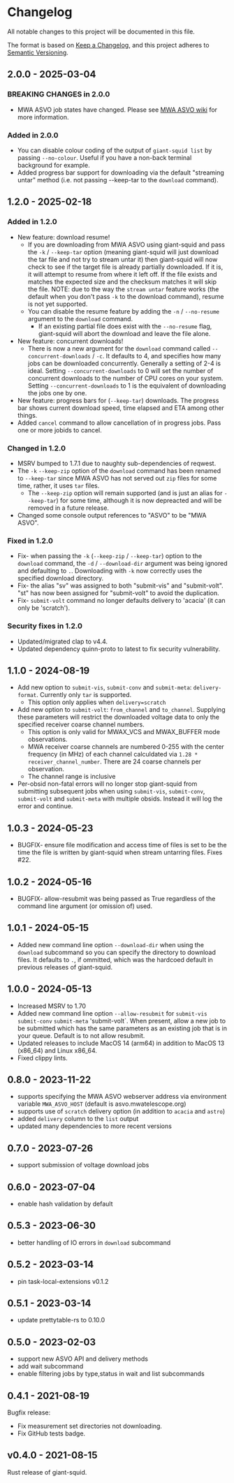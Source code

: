 # Changelog

All notable changes to this project will be documented in this file.

The format is based on [Keep a Changelog](https://keepachangelog.com/en/1.0.0/),
and this project adheres to [Semantic Versioning](https://semver.org/spec/v2.0.0.html).

## 2.0.0 - 2025-03-04

### BREAKING CHANGES in 2.0.0

* MWA ASVO job states have changed. Please see [MWA ASVO wiki](https://mwatelescope.atlassian.net/wiki/spaces/MP/pages/24973129/Data+Access) for more information.

### Added in 2.0.0

* You can disable colour coding of the output of `giant-squid list` by passing `--no-colour`. Useful if you have a non-back terminal background for example.
* Added progress bar support for downloading via the default "streaming untar" method (i.e. not passing --keep-tar to the `download` command).

## 1.2.0 - 2025-02-18

### Added in 1.2.0

* New feature: download resume!
  * If you are downloading from MWA ASVO using giant-squid and pass the `-k` / `--keep-tar` option (meaning giant-squid will just download the tar file and not try to stream untar it) then giant-squid will now check to see if the target file is already partially downloaded. If it is, it will attempt to resume from where it left off. If the file exists and matches the expected size and the checksum matches it will skip the file. NOTE: due to the way the `stream untar` feature works (the default when you don't pass `-k` to the download command), resume is not yet supported.
  * You can disable the resume feature by adding the `-n` / `--no-resume` argument to the `download` command.
    * If an existing partial file does exist with the `--no-resume` flag, giant-squid will abort the download and leave the file alone.
* New feature: concurrent downloads!
  * There is now a new argument for the `download` command called `--concurrent-downloads` / `-c`. It defaults to 4, and specifies how many jobs can be downloaded concurrently. Generally a setting of 2-4 is ideal. Setting `--concurrent-downloads` to 0 will set the number of concurrent downloads to the number of CPU cores on your system. Setting `--concurrent-downloads` to 1 is the equivalent of downloading the jobs one by one.
* New feature: progress bars for (`--keep-tar`) downloads. The progress bar shows current download speed, time elapsed and ETA among other things.
* Added `cancel` command to allow cancellation of in progress jobs. Pass one or more jobids to cancel.

### Changed in 1.2.0

* MSRV bumped to 1.7.1 due to naughty sub-dependencies of reqwest.
* The `-k` `--keep-zip` option of the `download` command has been renamed to `--keep-tar` since MWA ASVO has not served out `zip` files for some time, rather, it uses `tar` files.
  * The `--keep-zip` option will remain supported (and is just an alias for `--keep-tar`) for some time, although it is now depreacted and will be removed in a future release.
* Changed some console output references to "ASVO" to be "MWA ASVO".

### Fixed in 1.2.0

* Fix- when passing the `-k` (`--keep-zip` / `--keep-tar`) option to the `download` command, the `-d` / `--download-dir` argument was being ignored and defaulting to `.`. Downloading with `-k` now correctly uses the specified download directory.
* Fix- the alias "sv" was assigned to both "submit-vis" and "submit-volt". "st" has now been assigned for "submit-volt" to avoid the duplication.
* Fix- `submit-volt` command no longer defaults delivery to 'acacia' (it can only be 'scratch').

### Security fixes in 1.2.0

* Updated/migrated clap to v4.4.
* Updated dependency quinn-proto to latest to fix security vulnerability.

## 1.1.0 - 2024-08-19

* Add new option to `submit-vis`, `submit-conv` and `submit-meta`: `delivery-format`. Currently only `tar` is supported.
  * This option only applies when `delivery=scratch`
* Add new option to `submit-volt`: `from_channel` and `to_channel`. Supplying these parameters will restrict the downloaded voltage data to only the specified receiver coarse channel numbers.
  * This option is only valid for MWAX_VCS and MWAX_BUFFER mode observations.
  * MWA receiver coarse channels are numbered 0-255 with the center frequency (in MHz) of each channel calculdated via `1.28 * receiver_channel_number`. There are 24 coarse channels per observation.
  * The channel range is inclusive
* Per-obsid non-fatal errors will no longer stop giant-squid from submitting subsequent jobs when using `submit-vis`, `submit-conv`, `submit-volt` and `submit-meta` with multiple obsids. Instead it will log the error and continue.

## 1.0.3 - 2024-05-23

* BUGFIX- ensure file modification and access time of files is set to be the time the file is written by giant-squid when stream untarring files. Fixes #22.

## 1.0.2 - 2024-05-16

* BUGFIX- allow-resubmit was being passed as True regardless of the command line argument (or omission of) used.

## 1.0.1 - 2024-05-15

* Added new command line option `--download-dir` when using the `download` subcommand so you can specify the directory to download files. It defaults to `.`, if ommitted, which was the hardcoed default in previous releases of giant-squid.

## 1.0.0 - 2024-05-13

* Increased MSRV to 1.70
* Added new command line option `--allow-resubmit` for `submit-vis` `submit-conv` `submit-meta` 'submit-volt`. When present, allow a new job to be submitted which has the same parameters as an existing job that is in your queue. Default is to not allow resubmit.
* Updated releases to include MacOS 14 (arm64) in addition to MacOS 13 (x86_64) and Linux x86_64.
* Fixed clippy lints.

## 0.8.0 - 2023-11-22

* supports specifying the MWA ASVO webserver address via environment variable `MWA_ASVO_HOST` (default is asvo.mwatelescope.org)
* supports use of `scratch` delivery option (in addition to `acacia` and `astro`)
* added `delivery` column to the `list` output
* updated many dependencies to more recent versions

## 0.7.0 - 2023-07-26

* support submission of voltage download jobs

## 0.6.0 - 2023-07-04

* enable hash validation by default

## 0.5.3 - 2023-06-30

* better handling of IO errors in `download` subcommand

## 0.5.2 - 2023-03-14

* pin task-local-extensions v0.1.2

## 0.5.1 - 2023-03-14

* update prettytable-rs to 0.10.0

## 0.5.0 - 2023-02-03

* support new ASVO API and delivery methods
* add wait subcommand
* enable filtering jobs by type,status in wait and list subcommands

## 0.4.1 - 2021-08-19

Bugfix release:

* Fix measurement set directories not downloading.
* Fix GitHub tests badge.

## v0.4.0 - 2021-08-15

Rust release of giant-squid.
